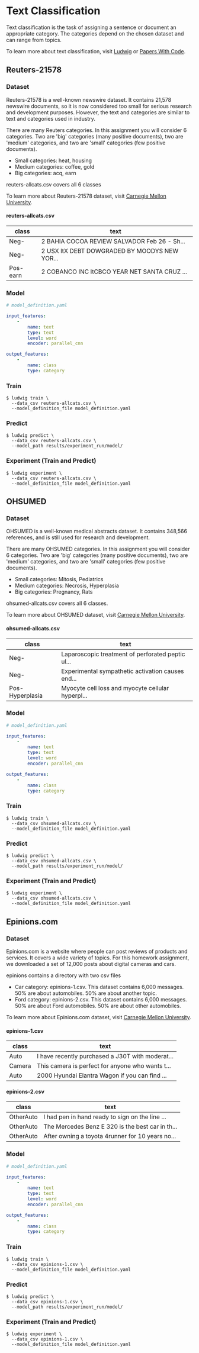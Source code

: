# Text Classification

Text classification is the task of assigning a sentence or document an appropriate category. The categories depend on the chosen dataset and can range from topics. 

To learn more about text classification, visit [Ludwig](https://uber.github.io/ludwig/examples/#text-classification) or [Papers With Code](https://paperswithcode.com/task/text-classification). 

## Reuters-21578

### Dataset

Reuters-21578 is a well-known newswire dataset. It contains 21,578 newswire documents, so it is now considered too small for serious research and development purposes. However, the text and categories are similar to text and categories used in industry.

There are many Reuters categories. In this assignment you will consider 6 categories. Two are 'big' categories (many positive documents), two are 'medium' categories, and two are 'small' categories (few positive documents).

- Small categories: heat, housing
- Medium categories: coffee, gold
- Big categories: acq, earn

reuters-allcats.csv covers all 6 classes

To learn more about Reuters-21578 dataset, visit [Carnegie Mellon University](http://boston.lti.cs.cmu.edu/classes/95-865-K/HW/HW2/).

#### reuters-allcats.csv

| class | text |
| - | - |
|Neg- | 2 BAHIA COCOA REVIEW SALVADOR Feb 26 - Sh... |
|Neg- | 2 USX ltX DEBT DOWGRADED BY MOODYS NEW YOR... |
|Pos-earn | 2 COBANCO INC ltCBCO YEAR NET SANTA CRUZ ... |

### Model

```yaml
# model_definition.yaml

input_features:
    -
        name: text
        type: text
        level: word
        encoder: parallel_cnn

output_features:
    -
        name: class
        type: category
```

### Train

```shell
$ ludwig train \
  --data_csv reuters-allcats.csv \
  --model_definition_file model_definition.yaml
```

### Predict

```shell
$ ludwig predict \
  --data_csv reuters-allcats.csv \
  --model_path results/experiment_run/model/
```

### Experiment (Train and Predict)

```shell
$ ludwig experiment \
  --data_csv reuters-allcats.csv \
  --model_definition_file model_definition.yaml
```

## OHSUMED

### Dataset

OHSUMED is a well-known medical abstracts dataset. It contains 348,566 references, and is still used for research and development.

There are many OHSUMED categories. In this assignment you will consider 6 categories. Two are 'big' categories (many positive documents), two are 'medium' categories, and two are 'small' categories (few positive documents).

- Small categories: Mitosis, Pediatrics
- Medium categories: Necrosis, Hyperplasia
- Big categories: Pregnancy, Rats

ohsumed-allcats.csv covers all 6 classes.

To learn more about OHSUMED dataset, visit [Carnegie Mellon University](http://boston.lti.cs.cmu.edu/classes/95-865-K/HW/HW2/).

#### ohsumed-allcats.csv

| class | text |
| - | - |
| Neg- | Laparoscopic treatment of perforated peptic ul... |
| Neg- | Experimental sympathetic activation causes end... |
| Pos-Hyperplasia | Myocyte cell loss and myocyte cellular hyperpl... |

### Model

```yaml
# model_definition.yaml

input_features:
    -
        name: text
        type: text
        level: word
        encoder: parallel_cnn

output_features:
    -
        name: class
        type: category
```

### Train

```shell
$ ludwig train \
  --data_csv ohsumed-allcats.csv \
  --model_definition_file model_definition.yaml
```

### Predict

```shell
$ ludwig predict \
  --data_csv ohsumed-allcats.csv \
  --model_path results/experiment_run/model/
```

### Experiment (Train and Predict)

```shell
$ ludwig experiment \
  --data_csv ohsumed-allcats.csv \
  --model_definition_file model_definition.yaml
```

## Epinions.com

### Dataset

Epinions.com is a website where people can post reviews of products and services. It covers a wide variety of topics. For this homework assignment, we downloaded a set of 12,000 posts about digital cameras and cars.

epinions contains a directory with two csv files

- Car category: epinions-1.csv. This dataset contains 6,000 messages. 50% are about automobiles. 50% are about another topic.
- Ford category: epinions-2.csv. This dataset contains 6,000 messages. 50% are about Ford automobiles. 50% are about other automobiles.

To learn more about Epinions.com dataset, visit [Carnegie Mellon University](http://boston.lti.cs.cmu.edu/classes/95-865-K/HW/HW2/).

#### epinions-1.csv

| class  | text |
| - | - |
| Auto | I have recently purchased a J30T with moderat... |
| Camera | This camera is perfect for anyone who wants t... |
| Auto | 2000 Hyundai Elantra Wagon if you can find ... |

#### epinions-2.csv

| class  | text |
| - | - |
| OtherAuto | I had pen in hand ready to sign on the line ... |
| OtherAuto | The Mercedes Benz E 320 is the best car in th... |
| OtherAuto | After owning a toyota 4runner for 10 years no... |

### Model

```yaml
# model_definition.yaml

input_features:
    -
        name: text
        type: text
        level: word
        encoder: parallel_cnn

output_features:
    -
        name: class
        type: category
```

### Train

```shell
$ ludwig train \
  --data_csv epinions-1.csv \
  --model_definition_file model_definition.yaml
```

### Predict

```shell
$ ludwig predict \
  --data_csv epinions-1.csv \
  --model_path results/experiment_run/model/
```

### Experiment (Train and Predict)

```shell
$ ludwig experiment \
  --data_csv epinions-1.csv \
  --model_definition_file model_definition.yaml
```
